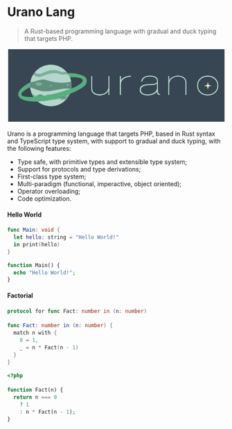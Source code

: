 # Urano Lang

> A Rust-based programming language with gradual and duck typing that targets PHP.

![Urano](./resource/logo.png)

Urano is a programming language that targets PHP, based in Rust syntax and TypeScript type system, with support
to gradual and duck typing, with the following features:

- Type safe, with primitive types and extensible type system;
- Support for protocols and type derivations;
- First-class type system;
- Multi-paradigm (functional, imperactive, object oriented);
- Operator overloading;
- Code optimization.

#### Hello World

```swift
func Main: void {
  let hello: string = "Hello World!"
  in print(hello)
}
```

```php
function Main() {
  echo "Hello World!";
}
```

#### Factorial

```swift
protocol for func Fact: number in (n: number)

func Fact: number in (n: number) {
  match n with {
    0 = 1,
    _ = n * Fact(n - 1)
  }
}
```

```php
<?php

function Fact(n) {
  return n === 0
    ? 1
    : n * Fact(n - 1);
}
```
